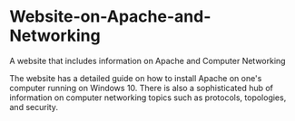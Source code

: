 # Website-on-Apache-and-Networking
A website that includes information on Apache and Computer Networking

The website has a detailed guide on how to install Apache on one's computer running on Windows 10. There is also a sophisticated hub of information on computer networking topics such as protocols, topologies, and security.
